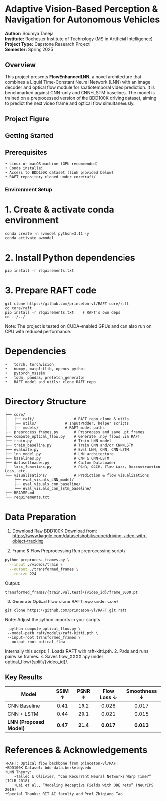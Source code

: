 # Adaptive Vision-Based Perception & Navigation for Autonomous Vehicles

**Author:** Soumya Taneja  
**Institute:** Rochester Institute of Technology (MS in Artificial Intelligence)  
**Project Type:** Capstone Research Project  
**Semester:** Spring 2025

## Overview

This project presents **FlowEnhancedLNN**, a novel architecture that combines a Liquid Time-Constant Neural Network (LNN) with an image decoder and optical flow module for spatiotemporal video prediction. It is benchmarked against CNN-only and CNN+LSTM baselines. The model is trained on a preprocessed version of the BDD100K driving dataset, aiming to predict the next video frame and optical flow simultaneously.

## Project Figure

## Getting Started

## Prerequisites
	• Linux or macOS machine (GPU recommended)
	• Conda installed
	• Access to BDD100K dataset (link provided below)
	• RAFT repository cloned under core/raft/ 

### Environment Setup

# 1. Create & activate conda environment
```
conda create -n avmodel python=3.11 -y
conda activate avmodel
```

# 2. Install Python dependencies
```
pip install -r requirements.txt
```

# 3. Prepare RAFT code
```
git clone https://github.com/princeton-vl/RAFT core/raft
cd core/raft
pip install -r requirements.txt    # RAFT’s own deps
cd ../../
```



Note: The project is tested on CUDA-enabled GPUs and can also run on CPU with reduced performance.

# Dependencies
	•	torch, torchvision
	•	numpy, matplotlib, opencv-python
	•	pytorch_msssim
	•	tqdm, pandas, prefetch_generator
	•	RAFT model and utils: clone RAFT repo

# Directory Structure
```
├── core/
│   ├── raft/                  # RAFT repo clone & utils
│   |── utils/  	       # InputPadder, helper scripts
|   |-- models/		       # RAFT model paths
├── preprocess_frames.py       # Preprocess and save .pt frames
├── compute_optical_flow.py    # Generate .npy flows via RAFT
├── train.py                   # Train LNN model
├── train_baseline.py          # Train CNN and/or CNN+LSTM
├── evaluate.py                # Eval LNN, CNN, CNN-LSTM
├── lnn_model.py               # LNN architecture
├── baselines.py               # CNN & CNN-LSTM
├── datasetloader.py           # Custom DataLoader
├── loss_functions.py          # PSNR, SSIM, Flow Loss, Reconstruction Loss, etc.
└── visualisations/            # Prediction & flow visualizations
    ├── eval_visuals_LNN_model/
    ├── eval_visuals_cnn_baseline/
    └── eval_visuals_cnn_lstm_baseline/                  
├── README.md  
└── requirements.txt
```



# Data Preparation
1.	Download Raw BDD100K
Download from: https://www.kaggle.com/datasets/robikscube/driving-video-with-object-tracking

2.	Frame & Flow Preprocessing
Run preprocessing scripts
```bash
python preprocess_frames.py \
  --input ./videos/train \
  --output ./transformed_frames \
  --resize 224
```
Output:
```
transformed_frames/{train,val,test}/{video_id}/frame_0000.pt
```
3. Generate Optical Flow
clone RAFT repo under core/
```
git clone https://github.com/princeton-vl/RAFT.git raft
```
Note: Adjust the python imports in your scripts 
 ```
   python compute_optical_flow.py \
  --model-path raft/models/raft-kitti.pth \
  --input-root transformed_frames \
  --output-root optical_flow
  ```
Internally this script:
	1. Loads RAFT with raft-kitti.pth.
	2. Pads and runs pairwise frames.
	3. Saves flow_XXXX.npy under optical_flow/{split}/{video_id}/.

##  Key Results

| Model          | SSIM ↑ | PSNR ↑ | Flow Loss ↓ | Smoothness ↓ |
| -------------- | :----: | :----: | :---------: | :----------: |
| CNN Baseline   |  0.41  |  19.2  |    0.026    |    0.017     |
| CNN + LSTM     |  0.44  |  20.1  |    0.021    |    0.015     |
| **LNN (Proposed Model)** | **0.47** | **21.4** |  **0.017**  |  **0.013**   |


# References & Acknowledgements
	•RAFT: Optical flow backbone from princeton-vl/RAFT
	•BDD100K Dataset: bdd-data.berkeley.edu
	•LNN Theory:
		•Tallec & Ollivier, “Can Recurrent Neural Networks Warp Time?” (ICLR 2018)
		•Lai et al., “Modeling Receptive Fields with ODE Nets” (NeurIPS 2019)
	•Special Thanks: RIT AI faculty and Prof Zhiqiang Tao



